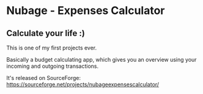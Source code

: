 # Nubage - Expenses Calculator

## Calculate your life :)

This is one of my first projects ever.

Basically a budget calculating app, which gives you an overview using your incoming and outgoing transactions.

It's released on SourceForge: https://sourceforge.net/projects/nubageexpensescalculator/